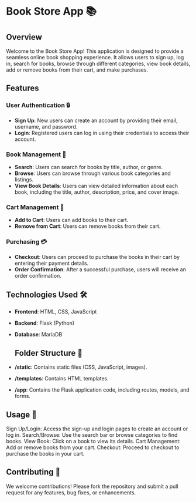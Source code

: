 # Book Store App 📚

## Overview

Welcome to the Book Store App! This application is designed to provide a seamless online book shopping experience. It allows users to sign up, log in, search for books, browse through different categories, view book details, add or remove books from their cart, and make purchases.

## Features

### User Authentication 🔒
- **Sign Up**: New users can create an account by providing their email, username, and password.
- **Login**: Registered users can log in using their credentials to access their account.

### Book Management 📖
- **Search**: Users can search for books by title, author, or genre.
- **Browse**: Users can browse through various book categories and listings.
- **View Book Details**: Users can view detailed information about each book, including the title, author, description, price, and cover image.

### Cart Management 🛒
- **Add to Cart**: Users can add books to their cart.
- **Remove from Cart**: Users can remove books from their cart.

### Purchasing 💳
- **Checkout**: Users can proceed to purchase the books in their cart by entering their payment details.
- **Order Confirmation**: After a successful purchase, users will receive an order confirmation.

## Technologies Used 🛠️

- **Frontend**: HTML, CSS, JavaScript
- **Backend**: Flask (Python)
- **Database**: MariaDB

  ## Folder Structure 📂
- **/static**: Contains static files (CSS, JavaScript, images).
- **/templates**: Contains HTML templates.
- **/app**: Contains the Flask application code, including routes, models, and forms.
## Usage 🚀
Sign Up/Login: Access the sign-up and login pages to create an account or log in.
Search/Browse: Use the search bar or browse categories to find books.
View Book: Click on a book to view its details.
Cart Management: Add or remove books from your cart.
Checkout: Proceed to checkout to purchase the books in your cart.
## Contributing 🤝
We welcome contributions! Please fork the repository and submit a pull request for any features, bug fixes, or enhancements.
